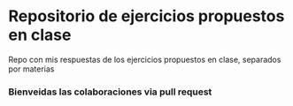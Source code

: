 # Repositorio de ejercicios propuestos en clase

Repo con mis respuestas de los ejercicios propuestos en clase, separados por materias


### Bienveidas las colaboraciones via pull request 
